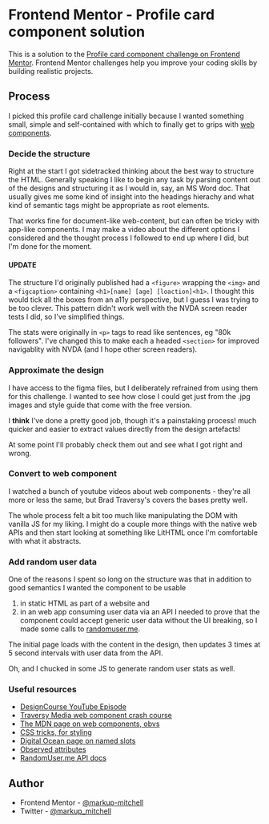 # Frontend Mentor - Profile card component solution

This is a solution to the [Profile card component challenge on Frontend Mentor](https://www.frontendmentor.io/challenges/profile-card-component-cfArpWshJ). Frontend Mentor challenges help you improve your coding skills by building realistic projects.

## Process

I picked this profile card challenge initially because I wanted something small, simple and self-contained with which to finally get to grips with [web components](https://developer.mozilla.org/en-US/docs/Web/Web_Components).

### Decide the structure

Right at the start I got sidetracked thinking about the best way to structure the HTML. Generally speaking I like to begin any task by parsing content out of the designs and structuring it as I would in, say, an MS Word doc. That usually gives me some kind of insight into the headings hierachy and what kind of semantic tags might be appropriate as root elements.

That works fine for document-like web-content, but can often be tricky with app-like components. I may make a video about the different options I considered and the thought process I followed to end up where I did, but I'm done for the moment.

#### UPDATE

The structure I'd originally published had a `<figure>` wrapping the `<img>` and a `<figcaption>` containing `<h1>[name] [age] [loaction]<h1>`. I thought this would tick all the boxes from an a11y perspective, but I guess I was trying to be too clever. This pattern didn't work well with the NVDA screen reader tests I did, so I've simplified things. 

The stats were originally in `<p>` tags to read like sentences, eg "80k followers". I've changed this to make each a headed `<section>` for improved navigablity with NVDA (and I hope other screen readers). 

### Approximate the design

I have access to the figma files, but I deliberately refrained from using them for this challenge. I wanted to see how close I could get just from the .jpg images and style guide that come with the free version.

I **think** I've done a pretty good job, though it's a painstaking process! much quicker and easier to extract values directly from the design artefacts!

At some point I'll probably check them out and see what I got right and wrong.

### Convert to web component

I watched a bunch of youtube videos about web components - they're all more or less the same, but Brad Traversy's covers the bases pretty well.

The whole process felt a bit too much like manipulating the DOM with vanilla JS for my liking. I might do a couple more things with the native web APIs and then start looking at something like LitHTML once I'm comfortable with what it abstracts.

### Add random user data

One of the reasons I spent so long on the structure was that in addition to good semantics I wanted the component to be usable

1. in static HTML as part of a website and
2. in an web app consuming user data via an API
   I needed to prove that the component could accept generic user data without the UI breaking, so I made some calls to [randomuser.me](https://randomuser.me/).

The initial page loads with the content in the design, then updates 3 times at 5 second intervals with user data from the API.

Oh, and I chucked in some JS to generate random user stats as well.

### Useful resources

- [DesignCourse YouTube Episode](https://www.youtube.com/watch?v=mNtLjzzxGQM)
- [Traversy Media web component crash course](https://www.example.com)
- [The MDN page on web components, obvs](https://developer.mozilla.org/en-US/docs/Web/Web_Components)
- [CSS tricks, for styling](https://css-tricks.com/styling-a-web-component/)
- [Digital Ocean page on named slots](https://www.digitalocean.com/community/tutorials/web-components-composing-slots-named-slots)
- [Observed attributes](https://alligator.io/web-components/attributes-properties/)
- [RandomUser.me API docs](https://randomuser.me/documentation)

## Author

- Frontend Mentor - [@markup-mitchell](https://www.frontendmentor.io/profile/markup-mitchell)
- Twitter - [@markup_mitchell](https://www.twitter.com/markup_mitchell)
